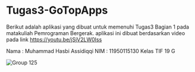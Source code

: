 # Tugas3-GoTopApps

Berikut adalah aplikasi yang dibuat untuk memenuhi Tugas3 Bagian 1 pada matakuliah Pemrograman Bergerak. aplikasi ini dibuat berdasarkan video pada link https://youtu.be/jSjV2LW0Iss

Nama : Muhammad Hasbi Assidiqqi NIM : 11950115130 Kelas TIF 19 G

![Group 125](https://user-images.githubusercontent.com/56348231/113135104-e8bf8480-924b-11eb-9387-1ab95fbbb2a5.png)
